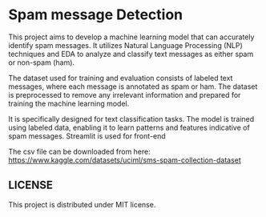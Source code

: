# Spam message Detection
This project aims to develop a machine learning model that can accurately identify spam messages. It utilizes Natural Language Processing (NLP) techniques and EDA to analyze and classify text messages as either spam or non-spam (ham).

The dataset used for training and evaluation consists of labeled text messages, where each message is annotated as spam or ham. The dataset is preprocessed to remove any irrelevant information and prepared for training the machine learning model.

It is specifically designed for text classification tasks. The model is trained using labeled data, enabling it to learn patterns and features indicative of spam messages. Streamlit is used for front-end


The csv file can be downloaded from here: https://www.kaggle.com/datasets/uciml/sms-spam-collection-dataset


## LICENSE

This project is distributed under MIT license.
